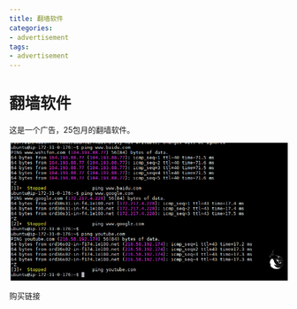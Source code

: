 ```yaml
---
title: 翻墙软件
categories:
- advertisement
tags:
- advertisement
---
```

翻墙软件
===

这是一个广告，25包月的翻墙软件。

![4](https://raw.githubusercontent.com/Whale3070/Whale3070.github.io/master/images/01-10-06/4.PNG)

购买链接